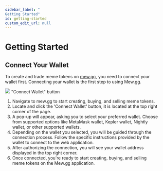 ```yaml
---
sidebar_label: "
Getting Started"
id: getting-started
custom_edit_url: null
---
```


# Getting Started

## Connect Your Wallet

To create and trade meme tokens on [mew.gg](https://mew.gg), you need to connect your wallet first. Connecting your wallet is the first step to using Mew.gg.

<div className="flex flex-col items-center">
    <img src="/img/connect-wallet.png"/>
    <span className="font-bold text-[rgb(192,192,192)]">"Connect Wallet" button</span>
</div>

1. Navigate to mew.gg to start creating, buying, and selling meme tokens.
2. Locate and click the 'Connect Wallet' button, it is located at the top right corner of the page.
3. A pop-up will appear, asking you to select your preferred wallet. Choose from supported options like MetaMask wallet, Kepler wallet, Nightly wallet, or other supported wallets.
4. Depending on the wallet you selected, you will be guided through the connection process. Follow the specific instructions provided by the wallet to connect to the web application.
5. After authorizing the connection, you will see your wallet address displayed in the top right corner.
6. Once connected, you're ready to start creating, buying, and selling meme tokens on the Mew.gg application.
